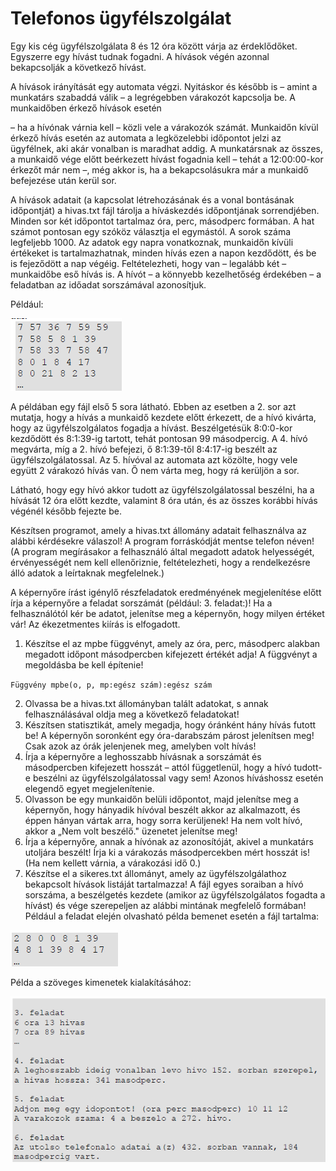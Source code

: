 # Telefonos ügyfélszolgálat
Egy kis cég ügyfélszolgálata 8 és 12 óra között várja az érdeklődőket. Egyszerre egy hívást tudnak fogadni. A hívások végén azonnal bekapcsolják a következő hívást.

A hívások irányítását egy automata végzi. Nyitáskor és később is – amint a munkatárs szabaddá válik – a legrégebben várakozót kapcsolja be. A munkaidőben érkező hívások esetén

– ha a hívónak várnia kell – közli vele a várakozók számát. Munkaidőn kívül érkező hívás esetén az automata a legközelebbi időpontot jelzi az ügyfélnek, aki akár vonalban is maradhat addig. A munkatársnak az összes, a munkaidő vége előtt beérkezett hívást fogadnia kell – tehát a 12:00:00-kor érkezőt már nem –, még akkor is, ha a bekapcsolásukra már a munkaidő befejezése után kerül sor.

A hívások adatait (a kapcsolat létrehozásának és a vonal bontásának időpontját) a hivas.txt fájl tárolja a híváskezdés időpontjának sorrendjében. Minden sor két időpontot tartalmaz óra, perc, másodperc formában. A hat számot pontosan egy szóköz választja el egymástól. A sorok száma legfeljebb 1000. Az adatok egy napra vonatkoznak, munkaidőn kívüli értékeket is tartalmazhatnak, minden hívás ezen a napon kezdődött, és be is fejeződött a nap végéig. Feltételezheti, hogy van – legalább két – munkaidőbe eső hívás is. A hívót – a könnyebb kezelhetőség érdekében – a feladatban az időadat sorszámával azonosítjuk.

Például:

![](image1.png)

A példában egy fájl első 5 sora látható. Ebben az esetben a 2. sor azt mutatja, hogy a hívás a munkaidő kezdete előtt érkezett, de a hívó kivárta, hogy az ügyfélszolgálatos fogadja a hívást. Beszélgetésük 8:0:0-kor kezdődött és 8:1:39-ig tartott, tehát pontosan 99 másodpercig. A 4. hívó megvárta, míg a 2. hívó befejezi, ő 8:1:39-től 8:4:17-ig beszélt az ügyfélszolgálatossal. Az 5. hívóval az automata azt közölte, hogy vele együtt 2 várakozó hívás van. Ő nem várta meg, hogy rá kerüljön a sor.

Látható, hogy egy hívó akkor tudott az ügyfélszolgálatossal beszélni, ha a hívását 12 óra előtt kezdte, valamint 8 óra után, és az összes korábbi hívás végénél később fejezte be.

Készítsen programot, amely a hivas.txt állomány adatait felhasználva az alábbi kérdésekre válaszol! A program forráskódját mentse telefon néven! (A program megírásakor a felhasználó által megadott adatok helyességét, érvényességét nem kell ellenőriznie, feltételezheti, hogy a rendelkezésre álló adatok a leírtaknak megfelelnek.)

A képernyőre írást igénylő részfeladatok eredményének megjelenítése előtt írja a képernyőre a feladat sorszámát (például: 3. feladat:)! Ha a felhasználótól kér be adatot, jelenítse meg a képernyőn, hogy milyen értéket vár! Az ékezetmentes kiírás is elfogadott.

1. Készítse el az mpbe függvényt, amely az óra, perc, másodperc alakban megadott időpont másodpercben kifejezett értékét adja! A függvényt a megoldásba be kell építenie!

`Függvény mpbe(o, p, mp:egész szám):egész szám`

2. Olvassa be a hivas.txt állományban talált adatokat, s annak felhasználásával oldja meg a következő feladatokat!
3. Készítsen statisztikát, amely megadja, hogy óránként hány hívás futott be! A képernyőn soronként egy óra-darabszám párost jelenítsen meg! Csak azok az órák jelenjenek meg, amelyben volt hívás!
4. Írja a képernyőre a leghosszabb hívásnak a sorszámát és másodpercben kifejezett hosszát – attól függetlenül, hogy a hívó tudott-e beszélni az ügyfélszolgálatossal vagy sem! Azonos híváshossz esetén elegendő egyet megjelenítenie.
5. Olvasson be egy munkaidőn belüli időpontot, majd jelenítse meg a képernyőn, hogy hányadik hívóval beszélt akkor az alkalmazott, és éppen hányan vártak arra, hogy sorra kerüljenek! Ha nem volt hívó, akkor a „Nem volt beszélő." üzenetet jelenítse meg!
6. Írja a képernyőre, annak a hívónak az azonosítóját, akivel a munkatárs utoljára beszélt! Írja ki a várakozás másodpercekben mért hosszát is! (Ha nem kellett várnia, a várakozási idő 0.)
7. Készítse el a sikeres.txt állományt, amely az ügyfélszolgálathoz bekapcsolt hívások listáját tartalmazza! A fájl egyes soraiban a hívó sorszáma, a beszélgetés kezdete (amikor az ügyfélszolgálatos fogadta a hívást) és vége szerepeljen az alábbi mintának megfelelő formában! Például a feladat elején olvasható példa bemenet esetén a fájl tartalma:

![](image2.png)

Példa a szöveges kimenetek kialakításához:

![](image3.png)